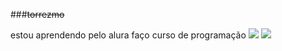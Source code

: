###~~torrezmo~~

estou aprendendo pelo alura
faço curso de programação
![](https://media.tenor.com/fJ7DUnkHO-MAAAAd/cora%C3%A7%C3%A3o-meu-cora%C3%A7%C3%A3o-vasco.gif)
![](https://media.tenor.com/0FlRcURWLMkAAAAd/spfc-s%C3%A3o-paulo.gif)
